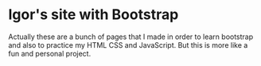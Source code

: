 # Igor's site with Bootstrap
Actually these are a bunch of pages that I made in order to learn bootstrap and also to practice my HTML CSS and JavaScript. But this is more like a fun and personal project.

